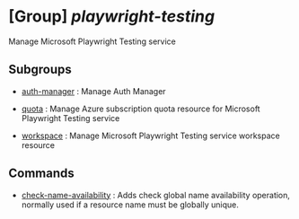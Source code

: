 # [Group] _playwright-testing_

Manage Microsoft Playwright Testing service

## Subgroups

- [auth-manager](/Commands/playwright-testing/auth-manager/readme.md)
: Manage Auth Manager

- [quota](/Commands/playwright-testing/quota/readme.md)
: Manage Azure subscription quota resource for Microsoft Playwright Testing service

- [workspace](/Commands/playwright-testing/workspace/readme.md)
: Manage Microsoft Playwright Testing service workspace resource

## Commands

- [check-name-availability](/Commands/playwright-testing/_check-name-availability.md)
: Adds check global name availability operation, normally used if a resource name must be globally unique.
